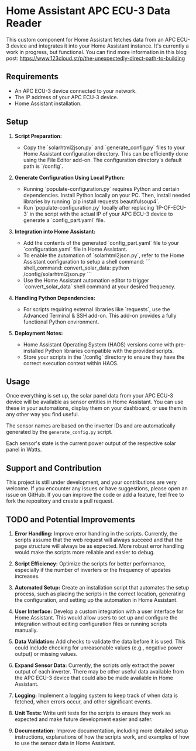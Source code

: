 # Home Assistant APC ECU-3 Data Reader

This custom component for Home Assistant fetches data from an APC ECU-3 device and integrates it into your Home Assistant instance. It's currently a work in progress, but functional. You can find more information in this blog post: https://www.123cloud.st/p/the-unexpectedly-direct-path-to-building

## Requirements

- An APC ECU-3 device connected to your network.
- The IP address of your APC ECU-3 device.
- Home Assistant installation.

## Setup

1. **Script Preparation:**
   - Copy the \`solarhtml2json.py\` and \`generate_config.py\` files to your Home Assistant configuration directory. This can be efficiently done using the File Editor add-on. The configuration directory's default path is \`/config\`.

2. **Generate Configuration Using Local Python:**
   - Running \`populate-configuration.py\` requires Python and certain dependencies. Install Python locally on your PC. Then, install needed libraries by running \`pip install requests beautifulsoup4\`.
   - Run \`populate-configuration.py\` locally after replacing \`IP-OF-ECU-3\` in the script with the actual IP of your APC ECU-3 device to generate a \`config_part.yaml\` file.

3. **Integration into Home Assistant:**
   - Add the contents of the generated \`config_part.yaml\` file to your \`configuration.yaml\` file in Home Assistant.
   - To enable the automation of \`solarhtml2json.py\`, refer to the Home Assistant configuration to setup a shell command:
     \```
     shell_command:
       convert_solar_data: python /config/solarhtml2json.py
     \```
   - Use the Home Assistant automation editor to trigger \`convert_solar_data\` shell command at your desired frequency.

4. **Handling Python Dependencies:**
   - For scripts requiring external libraries like \`requests\`, use the Advanced Terminal & SSH add-on. This add-on provides a fully functional Python environment.

5. **Deployment Notes:**
   - Home Assistant Operating System (HAOS) versions come with pre-installed Python libraries compatible with the provided scripts.
   - Store your scripts in the \`/config\` directory to ensure they have the correct execution context within HAOS.
## Usage

Once everything is set up, the solar panel data from your APC ECU-3 device will be available as sensor entities in Home Assistant. You can use these in your automations, display them on your dashboard, or use them in any other way you find useful.

The sensor names are based on the inverter IDs and are automatically generated by the `generate_config.py` script.

Each sensor's state is the current power output of the respective solar panel in Watts.

## Support and Contribution

This project is still under development, and your contributions are very welcome. If you encounter any issues or have suggestions, please open an issue on GitHub. If you can improve the code or add a feature, feel free to fork the repository and create a pull request.

## TODO and Potential Improvements

1. **Error Handling:** Improve error handling in the scripts. Currently, the scripts assume that the web request will always succeed and that the page structure will always be as expected. More robust error handling would make the scripts more reliable and easier to debug.

2. **Script Efficiency:** Optimize the scripts for better performance, especially if the number of inverters or the frequency of updates increases.

3. **Automated Setup:** Create an installation script that automates the setup process, such as placing the scripts in the correct location, generating the configuration, and setting up the automation in Home Assistant.

4. **User Interface:** Develop a custom integration with a user interface for Home Assistant. This would allow users to set up and configure the integration without editing configuration files or running scripts manually.

5. **Data Validation:** Add checks to validate the data before it is used. This could include checking for unreasonable values (e.g., negative power output) or missing values.

6. **Expand Sensor Data:** Currently, the scripts only extract the power output of each inverter. There may be other useful data available from the APC ECU-3 device that could also be made available in Home Assistant.

7. **Logging:** Implement a logging system to keep track of when data is fetched, when errors occur, and other significant events.

8. **Unit Tests:** Write unit tests for the scripts to ensure they work as expected and make future development easier and safer.

9. **Documentation:** Improve documentation, including more detailed setup instructions, explanations of how the scripts work, and examples of how to use the sensor data in Home Assistant.
